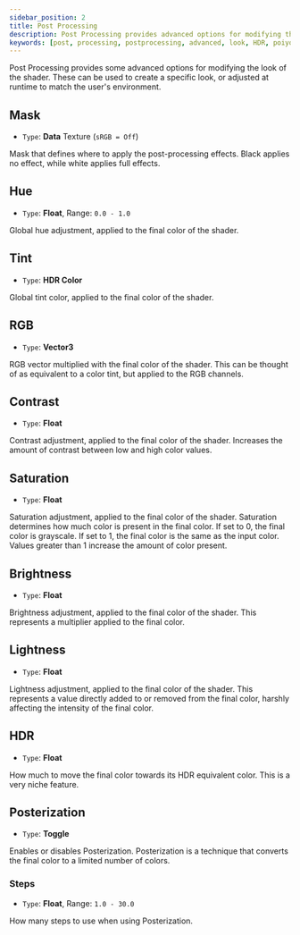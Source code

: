 ```yaml
---
sidebar_position: 2
title: Post Processing
description: Post Processing provides advanced options for modifying the look of Poiyomi Shaders, in order to create a specific look or to be adjusted at runtime.
keywords: [post, processing, postprocessing, advanced, look, HDR, poiyomi, shader]
---
```


Post Processing provides some advanced options for modifying the look of the shader. These can be used to create a specific look, or adjusted at runtime to match the user's environment.

## Mask

- `Type`: <PropertyIcon name="texture" />**Data** Texture (`sRGB = Off`)

Mask that defines where to apply the post-processing effects. Black applies no effect, while white applies full effects.

## Hue

- `Type`: <PropertyIcon name="floatrange" />**Float**, Range: `0.0 - 1.0`

Global hue adjustment, applied to the final color of the shader.

## Tint

- `Type`: <PropertyIcon name="hdrcolor" />**HDR Color**

Global tint color, applied to the final color of the shader.

## RGB

- `Type`: <PropertyIcon name="float3" />**Vector3**

RGB vector multiplied with the final color of the shader. This can be thought of as equivalent to a color tint, but applied to the RGB channels.

## Contrast

- `Type`: <PropertyIcon name="float" />**Float**

Contrast adjustment, applied to the final color of the shader. Increases the amount of contrast between low and high color values.

## Saturation

- `Type`: <PropertyIcon name="float" />**Float**

Saturation adjustment, applied to the final color of the shader. Saturation determines how much color is present in the final color. If set to 0, the final color is grayscale. If set to 1, the final color is the same as the input color. Values greater than 1 increase the amount of color present.

## Brightness

- `Type`: <PropertyIcon name="float" />**Float**

Brightness adjustment, applied to the final color of the shader. This represents a multiplier applied to the final color.

## Lightness

- `Type`: <PropertyIcon name="float" />**Float**

Lightness adjustment, applied to the final color of the shader. This represents a value directly added to or removed from the final color, harshly affecting the intensity of the final color.

## HDR

- `Type`: <PropertyIcon name="float" />**Float**

How much to move the final color towards its HDR equivalent color. This is a very niche feature.

## Posterization

- `Type`: <PropertyIcon name="toggle" />**Toggle**

Enables or disables Posterization. Posterization is a technique that converts the final color to a limited number of colors.

### Steps

- `Type`: <PropertyIcon name="floatrange" />**Float**, Range: `1.0 - 30.0`

How many steps to use when using Posterization.

